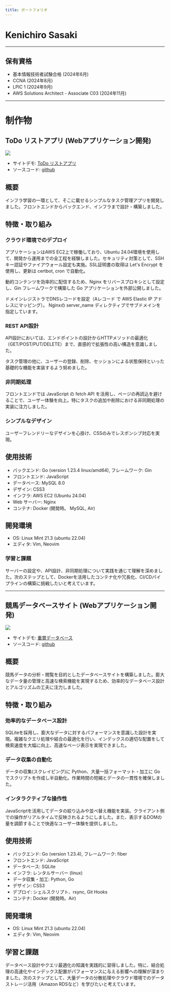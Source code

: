 ```yaml
---
title: ポートフォリオ
---
```


# Kenichiro Sasaki

---

<section>

# 保有資格

- 基本情報技術者試験合格 (2024年6月)
- CCNA (2024年8月)
- LPIC 1 (2024年9月)
- AWS Solutions Architect - Associate C03 (2024年11月)
</section>

---

# 制作物

<section>

# ToDo リストアプリ (Webアプリケーション開発)

<img src="/img/todos.png">

- サイトデモ: [ToDo リストアプリ](https://b.sasasa.org)
- ソースコード: [github](https://github.com/kssk4123/todoapp_go)

## 概要

インフラ学習の一環として、そこに載せるシンプルなタスク管理アプリを開発しました。フロントエンドからバックエンド、インフラまで設計・構築しました。

## 特徴・取り組み

### クラウド環境でのデプロイ

アプリケーションはAWS EC2上で稼働しており、Ubuntu 24.04環境を使用して、開発から運用までの全工程を経験しました。セキュリティ対策として、SSHキー認証やファイアウォール設定も実施。SSL証明書の取得は Let's Encrypt を使用し、更新は certbot, cron で自動化。

動的コンテンツを効率的に配信するため、Nginx をリバースプロキシとして設定し、Gin フレームワークで構築した Go アプリケーションを外部公開しました。

ドメインレジストラでDNSレコードを設定（Aレコード で AWS Elastic IP アドレスにマッピング）。 Nginxの server_name ディレクティブでサブドメインを指定しています。

### REST API設計

API設計においては、エンドポイントの設計からHTTPメソッドの最適化（GET/POST/PUT/DELETE）まで、直感的で拡張性の高い構造を意識しました。

タスク管理の他に、ユーザーの登録、削除、セッションによる状態保持といった基礎的な機能を実装するよう努めました。

### 非同期処理

フロントエンドでは JavaScript の fetch API を活用し、ページの再読込を避けることで、ユーザー体験を向上。特にタスクの追加や削除における非同期処理の実装に注力しました。

### シンプルなデザイン

ユーザーフレンドリーなデザインを心掛け、CSSのみでレスポンシブ対応を実現。

## 使用技術

- バックエンド: Go (version 1.23.4 linux/amd64), フレームワーク: Gin
- フロントエンド: JavaScript
- データベース: MySQL 8.0
- デザイン: CSS3
- インフラ: AWS EC2 (Ubuntu 24.04)
- Web サーバー: Nginx
- コンテナ: Docker (開発時。 MySQL, Air)

## 開発環境

- OS: Linux Mint 21.3 (ubuntu 22.04)
- エディタ: Vim, Neovim

### 学習と課題

サーバーの設定や、API設計、非同期処理について実践を通じて理解を深めました。次のステップとして、Dockerを活用したコンテナ化や冗長化、CI/CDパイプラインの構築に挑戦したいと考えています。

</section>

---

<section>

# 競馬データベースサイト (Webアプリケーション開発)

<img src="/img/take_data.png">

- サイトデモ: [重賞データベース](https://db.mykeiba.net)
- ソースコード: [github](https://github.com/kssk4123/keiba-database.git)

## 概要

競馬データの分析・閲覧を目的としたデータベースサイトを構築しました。膨大なデータ量の管理と高速な検索機能を実現するため、効率的なデータベース設計とアルゴリズムの工夫に注力しました。

## 特徴・取り組み

### 効率的なデータベース設計

SQLiteを採用し、膨大なデータに対するパフォーマンスを意識した設計を実現。複雑なクエリ処理や結合の最適化を行い、インデックスの適切な配置をして検索速度を大幅に向上、高速なページ表示を実現できました。

### データ収集の自動化

データの収集(スクレイピング)に Python、大量一括フォーマット・加工に Go でスクリプトを作成し半自動化。作業時間の短縮とデータの一貫性を確保しました。

### インタラクティブな操作性

JavaScriptを活用してデータの絞り込みや並べ替え機能を実装。クライアント側での操作がリアルタイムで反映されるようにしました。また、表示するDOMの量を調節することで快適なユーザー体験を提供しました。

## 使用技術

- バックエンド: Go (version 1.23.4), フレームワーク: fiber
- フロントエンド: JavaScript
- データベース: SQLite
- インフラ: レンタルサーバー (linux)
- データ収集・加工: Python, Go
- デザイン: CSS3
- デプロイ: シェルスクリプト、rsync, Git Hooks
- コンテナ: Docker (開発時。Air)

## 開発環境

- OS: Linux Mint 21.3 (ubuntu 22.04)
- エディタ: Vim, Neovim

## 学習と課題

データベース設計やクエリ最適化の知識を実践的に習得しました。特に、結合処理の高速化やインデックス配置がパフォーマンスに与える影響への理解が深まりました。次のステップとして、大量データの分散処理やクラウド環境でのデータストレージ活用（Amazon RDSなど）を学びたいと考えています。

</section>
